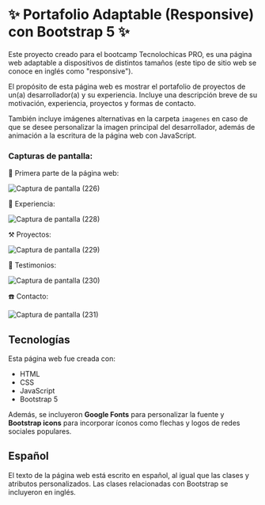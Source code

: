 # ✨ Portafolio Adaptable (Responsive) con Bootstrap 5 ✨

Este proyecto creado para el bootcamp Tecnolochicas PRO, es una página web adaptable a dispositivos de distintos tamaños (este tipo de sitio web se conoce en inglés como "responsive"). 

El propósito de esta página web es mostrar el portafolio de proyectos de un(a) desarrollador(a) y su experiencia. Incluye una descripción breve de su motivación, experiencia, proyectos y formas de contacto. 

También incluye imágenes alternativas en la carpeta `imagenes` en caso de que se desee personalizar la imagen principal del desarrollador, además de animación a la escritura de la página web con JavaScript.

### Capturas de pantalla:

📌 Primera parte de la página web:

![Captura de pantalla (226)](https://github.com/EugeniaFu/PortafolioTecnolochicas/assets/131729804/0d032e4c-071f-4bf4-9ff8-05074ccf568e)

🦉 Experiencia:

![Captura de pantalla (228)](https://github.com/EugeniaFu/PortafolioTecnolochicas/assets/131729804/ab119b8d-1c48-4d6f-a08a-ec0f64964127)

⚒️ Proyectos:

![Captura de pantalla (229)](https://github.com/EugeniaFu/PortafolioTecnolochicas/assets/131729804/fc226e91-e1ab-4ad1-a9f4-28c116fa921d)

📃 Testimonios:

![Captura de pantalla (230)](https://github.com/EugeniaFu/PortafolioTecnolochicas/assets/131729804/25d92477-850c-4085-a522-a608e2da8788)

☎️ Contacto:

![Captura de pantalla (231)](https://github.com/EugeniaFu/PortafolioTecnolochicas/assets/131729804/4f612c1d-f3df-4b4b-879d-10271fd7a9ce)

## Tecnologías

Esta página web fue creada con:

* HTML
* CSS
* JavaScript 
* Bootstrap 5

Además, se incluyeron **Google Fonts** para personalizar la fuente y **Bootstrap icons** para incorporar íconos como flechas y logos de redes sociales populares. 

## Español

El texto de la página web está escrito en español, al igual que las clases y atributos personalizados. Las clases relacionadas con Bootstrap se incluyeron en inglés.


